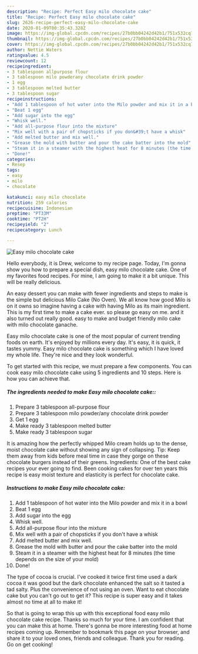 ```yaml
---
description: "Recipe: Perfect Easy milo chocolate cake"
title: "Recipe: Perfect Easy milo chocolate cake"
slug: 2626-recipe-perfect-easy-milo-chocolate-cake
date: 2020-01-09T00:35:43.328Z
image: https://img-global.cpcdn.com/recipes/27b0bb04242d42b1/751x532cq70/easy-milo-chocolate-cake-recipe-main-photo.jpg
thumbnail: https://img-global.cpcdn.com/recipes/27b0bb04242d42b1/751x532cq70/easy-milo-chocolate-cake-recipe-main-photo.jpg
cover: https://img-global.cpcdn.com/recipes/27b0bb04242d42b1/751x532cq70/easy-milo-chocolate-cake-recipe-main-photo.jpg
author: Nettie Waters
ratingvalue: 4.5
reviewcount: 12
recipeingredient:
- 3 tablespoon allpurpose flour
- 3 tablespoon milo powderany chocolate drink powder
- 1 egg
- 3 tablespoon melted butter
- 3 tablespoon sugar
recipeinstructions:
- "Add 1 tablespoon of hot water into the Milo powder and mix it in a bowl"
- "Beat 1 egg"
- "Add sugar into the egg"
- "Whisk well."
- "Add all-purpose flour into the mixture"
- "Mix well with a pair of chopsticks if you don&#39;t have a whisk"
- "Add melted butter and mix well."
- "Grease the mold with butter and pour the cake batter into the mold"
- "Steam it in a steamer with the highest heat for 8 minutes (the time depends on the size of your mold)"
- "Done!"
categories:
- Resep
tags:
- easy
- milo
- chocolate

katakunci: easy milo chocolate
nutrition: 259 calories
recipecuisine: Indonesian
preptime: "PT33M"
cooktime: "PT2H"
recipeyield: "2"
recipecategory: Lunch

---
```



![Easy milo chocolate cake](https://img-global.cpcdn.com/recipes/27b0bb04242d42b1/751x532cq70/easy-milo-chocolate-cake-recipe-main-photo.jpg)

Hello everybody, it is Drew, welcome to my recipe page. Today, I'm gonna show you how to prepare a special dish, easy milo chocolate cake. One of my favorites food recipes. For mine, I am going to make it a bit unique. This will be really delicious.

An easy dessert you can make with fewer ingredients and steps to make is the simple but delicious Milo Cake (No Oven). We all know how good Milo is on it owns so imagine having a cake with having Milo as its main ingredient. This is my first time to make a cake ever. so please go easy on me. and it also turned out really good. easy to make and budget friendly milo cake with milo chocolate ganache.

Easy milo chocolate cake is one of the most popular of current trending foods on earth. It's enjoyed by millions every day. It's easy, it is quick, it tastes yummy. Easy milo chocolate cake is something which I have loved my whole life. They're nice and they look wonderful.


To get started with this recipe, we must prepare a few components. You can cook easy milo chocolate cake using 5 ingredients and 10 steps. Here is how you can achieve that.

##### The ingredients needed to make Easy milo chocolate cake::

1. Prepare 3 tablespoon all-purpose flour
1. Prepare 3 tablespoon milo powder/any chocolate drink powder
1. Get 1 egg
1. Make ready 3 tablespoon melted butter
1. Make ready 3 tablespoon sugar


It is amazing how the perfectly whipped Milo cream holds up to the dense, moist chocolate cake without showing any sign of collapsing. Tip: Keep them away from kids before meal time in case they gorge on these chocolate burgers instead of their greens. Ingredients: One of the best cake recipes your ever going to find. Been cooking cakes for over ten years this recipe is easy moist texture and elasticity is perfect for chocolate cake. 

##### Instructions to make Easy milo chocolate cake:

1. Add 1 tablespoon of hot water into the Milo powder and mix it in a bowl
1. Beat 1 egg
1. Add sugar into the egg
1. Whisk well.
1. Add all-purpose flour into the mixture
1. Mix well with a pair of chopsticks if you don&#39;t have a whisk
1. Add melted butter and mix well.
1. Grease the mold with butter and pour the cake batter into the mold
1. Steam it in a steamer with the highest heat for 8 minutes (the time depends on the size of your mold)
1. Done!


The type of cocoa is crucial. I&#39;ve cooked it twice first time used a dark cocoa it was good but the dark chocolate enhanced the salt so it tasted a tad salty. Plus the convenience of not using an oven. Want to eat chocolate cake but you can&#39;t go out to get it? This recipe is super easy and it takes almost no time at all to make it! 

So that is going to wrap this up with this exceptional food easy milo chocolate cake recipe. Thanks so much for your time. I am confident that you can make this at home. There's gonna be more interesting food at home recipes coming up. Remember to bookmark this page on your browser, and share it to your loved ones, friends and colleague. Thank you for reading. Go on get cooking!
